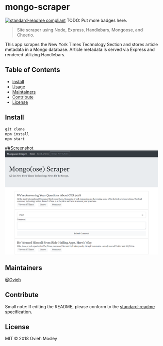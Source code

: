 # mongo-scraper

[![standard-readme compliant](https://img.shields.io/badge/standard--readme-OK-green.svg?style=flat-square)](https://github.com/RichardLitt/standard-readme)
TODO: Put more badges here.

> Site scraper using Node, Express, Handlebars, Mongoose, and Cheerio. 

This app scrapes the New York Times Technology Section and stores article metadata in a Mongo database. Article metadata is served via Express and rendered utilizing Handlebars.

## Table of Contents

- [Install](#install)
- [Usage](#usage)
- [Maintainers](#maintainers)
- [Contribute](#contribute)
- [License](#license)

## Install

```
git clone
npm install
npm start
```
##Screenshot
![Tech News Scraper Screenshot](/public/img/technewsscraper_screencapture.png)

## Maintainers

[@Ovieh](https://github.com/Ovieh)

## Contribute



Small note: If editing the README, please conform to the [standard-readme](https://github.com/RichardLitt/standard-readme) specification.

## License

MIT © 2018 Ovieh Mosley
